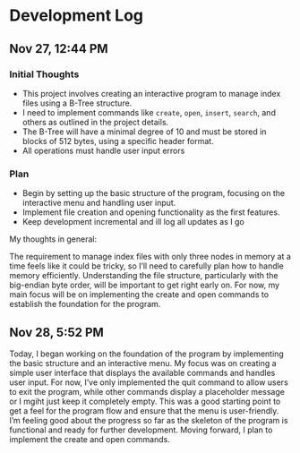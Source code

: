 # Development Log

## Nov 27, 12:44 PM 
### Initial Thoughts  
- This project involves creating an interactive program to manage index files using a B-Tree structure.  
- I need to implement commands like `create`, `open`, `insert`, `search`, and others as outlined in the project details.  
- The B-Tree will have a minimal degree of 10 and must be stored in blocks of 512 bytes, using a specific header format.  
- All operations must handle user input errors 
### Plan  
- Begin by setting up the basic structure of the program, focusing on the interactive menu and handling user input.  
- Implement file creation and opening functionality as the first features.  
- Keep development incremental and ill log all updates as I go

My thoughts in general:

The requirement to manage index files with only three nodes in memory at a time feels like it could be tricky, so I’ll need to carefully plan how to handle memory efficiently. Understanding the file structure, particularly with the big-endian byte order, will be important to get right early on. For now, my main focus will be on implementing the create and open commands to establish the foundation for the program.


## Nov 28, 5:52 PM 

Today, I began working on the foundation of the program by implementing the basic structure and an interactive menu. My focus was on creating a simple user interface that displays the available commands and handles user input. For now, I’ve only implemented the quit command to allow users to exit the program, while other commands display a placeholder message or I mgiht just keep it completely empty. This was a good starting point to get a feel for the program flow and ensure that the menu is user-friendly. I’m feeling good about the progress so far as the skeleton of the program is functional and ready for further development. Moving forward, I plan to implement the create and open commands.
